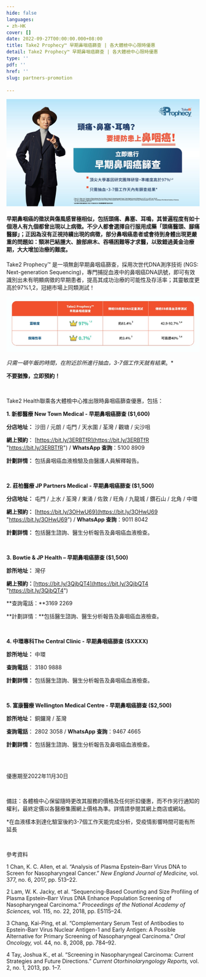```yaml
---
hide: false
languages:
- zh-HK
cover: []
date: 2022-09-27T00:00:00.000+08:00
title: Take2 Prophecy™ 早期鼻咽癌篩查 | 各大體檢中心限時優惠
detail: Take2 Prophecy™ 早期鼻咽癌篩查 | 各大體檢中心限時優惠
type: ''
pdf: ''
href: ''
slug: partners-promotion

---
```

![](../images/banner-kv-generic-_t-chi.jpg)

#### 早期鼻咽癌的徵狀與傷風感冒極相似，包括頭痛、鼻塞、耳鳴，其普遍程度有如十個港人有九個都曾出現以上病徵。不少人都會選擇自行服用成藥「頭痛醫頭、腳痛醫腳」；正因為沒有正視持續出現的病徵，部分鼻咽癌患者或會待到身體出現更嚴重的問題如：頸淋巴結腫大、臉部麻木、吞嚥困難等才求醫，以致錯過黃金治療期，大大增加治療的難度。

Take2 Prophecy™ 是一項無創早期鼻咽癌篩查，採用次世代DNA測序技術 (NGS: Next-generation Sequencing)，專門捕捉血液中的鼻咽癌DNA訊號，即可有效識別出未有明顯病徵的早期患者，提高其成功治療的可能性及存活率；其靈敏度更高於97%1,2，冠絕市場上同類測試！

![Comparison table](../images/t-chi-table.jpg "Comparison table")

_只需一頓午飯的時間，在附近診所進行抽血，3-7個工作天就有結果_。*

**不要猶豫，立即預約！**

<br/>

Take2 Health聯乘各大體檢中心推出限時鼻咽癌篩查優惠，包括：

**1. 新都醫療 New Town Medical - 早期鼻咽癌篩查 ($1,600)**

**分店地址：** 沙田 / 元朗 / 屯門 / 天水圍 / 荃灣 / 觀塘 / 尖沙咀

**網上預約**： [https://bit.ly/3ERBTfR](https://bit.ly/3ERBTfR "https://bit.ly/3ERBTfR") / **WhatsApp 查詢**：5100 8909

**計劃詳情：** 包括鼻咽癌血液檢驗及由醫護人員解釋報告。

<br/>

**2. 莊柏醫療 JP Partners Medical - 早期鼻咽癌篩查 ($1,500)**

**分店地址：** 屯門 / 上水 / 荃灣 / 東涌 / 佐敦 / 旺角 / 九龍城 / 鑽石山 / 北角 / 中環

**網上預約：** [https://bit.ly/3OHwU69](https://bit.ly/3OHwU69 "https://bit.ly/3OHwU69") / **WhatsApp 查詢**：9011 8042

**計劃詳情：** 包括醫生諮詢、醫生分析報告及鼻咽癌血液檢查。

<br/>

**3. Bowtie & JP Health – 早期鼻咽癌篩查 ($1,500)**

**診所地址：** 灣仔

**網上預約：**[https://bit.ly/3QjbQT4](https://bit.ly/3QjbQT4 "https://bit.ly/3QjbQT4")

\**查詢電話：**3169 2269

\**計劃詳情：**包括醫生諮詢、醫生分析報告及鼻咽癌血液檢查。

<br/>

**4. 中環專科The Central Clinic - 早期鼻咽癌篩查 ($XXXX)**

**診所地址：** 中環

**查詢電話**： 3180 9888

**計劃詳情：** 包括醫生諮詢、醫生分析報告及鼻咽癌血液檢查。

<br/>

**5. 富康醫療 Wellington Medical Centre - 早期鼻咽癌篩查 ($2,500)**

**診所地址：** 銅鑼灣 / 荃灣

**查詢電話**： 2802 3058 / **WhatsApp 查詢**：9467 4665

**計劃詳情：** 包括醫生諮詢、醫生分析報告及鼻咽癌血液檢查。

<br/>

<br/>

優惠期至2022年11月30日

<br/>

備註：各體檢中心保留隨時更改其服務的價格及任何折扣優惠，而不作另行通知的權利，最終定價以各醫療集團網上價格為準。詳情請參閱其網上商店或網站。

\*在血液樣本到達化驗室後約3-7個工作天能完成分析，受疫情影響時間可能有所延長

<br/>

參考資料

1 Chan, K. C. Allen, et al. “Analysis of Plasma Epstein–Barr Virus DNA to Screen for Nasopharyngeal Cancer.” _New England Journal of Medicine,_ vol. 377, no. 6, 2017, pp. 513–22.

2 Lam, W. K. Jacky, et al. “Sequencing-Based Counting and Size Profiling of Plasma Epstein–Barr Virus DNA Enhance Population Screening of Nasopharyngeal Carcinoma.” _Proceedings of the National Academy of Sciences,_ vol. 115, no. 22, 2018, pp. E5115–24.

3 Chang, Kai-Ping, et al. “Complementary Serum Test of Antibodies to Epstein-Barr Virus Nuclear Antigen-1 and Early Antigen: A Possible Alternative for Primary Screening of Nasopharyngeal Carcinoma.” _Oral Oncology,_ vol. 44, no. 8, 2008, pp. 784–92.

4 Tay, Joshua K., et al. “Screening in Nasopharyngeal Carcinoma: Current Strategies and Future Directions.” _Current Otorhinolaryngology Reports,_ vol. 2, no. 1, 2013, pp. 1–7.